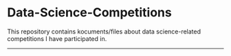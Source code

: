# Data-Science-Competitions
This repository contains kocuments/files about data science-related competitions I have participated in.

---
